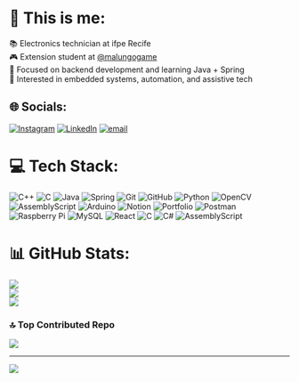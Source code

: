# 💫 This is me:
📚 Electronics technician at ifpe Recife<br>🎮 Extension student at [@malungogame](https://github.com/MalungoGame/MalungoGame)  <br>🧠 Focused on backend development and learning Java + Spring  <br>🔧 Interested in embedded systems, automation, and assistive tech


## 🌐 Socials:
[![Instagram](https://img.shields.io/badge/Instagram-%23E4405F.svg?logo=Instagram&logoColor=white)](https://instagram.com/https://www.instagram.com/k_k4ue/) [![LinkedIn](https://img.shields.io/badge/LinkedIn-%230077B5.svg?logo=linkedin&logoColor=white)](https://linkedin.com/in/www.linkedin.com/in/kauê-freitas-rabesco) [![email](https://img.shields.io/badge/Email-D14836?logo=gmail&logoColor=white)](mailto:freitasrabescokaue@gmail.com) 

# 💻 Tech Stack:
![C++](https://img.shields.io/badge/c++-%2300599C.svg?style=flat-square&logo=c%2B%2B&logoColor=white) ![C](https://img.shields.io/badge/c-%2300599C.svg?style=flat-square&logo=c&logoColor=white) ![Java](https://img.shields.io/badge/java-%23ED8B00.svg?style=flat-square&logo=openjdk&logoColor=white) ![Spring](https://img.shields.io/badge/spring-%236DB33F.svg?style=flat-square&logo=spring&logoColor=white) ![Git](https://img.shields.io/badge/git-%23F05033.svg?style=flat-square&logo=git&logoColor=white) ![GitHub](https://img.shields.io/badge/github-%23121011.svg?style=flat-square&logo=github&logoColor=white) ![Python](https://img.shields.io/badge/python-3670A0?style=flat-square&logo=python&logoColor=ffdd54) ![OpenCV](https://img.shields.io/badge/opencv-%23white.svg?style=flat-square&logo=opencv&logoColor=white) ![AssemblyScript](https://img.shields.io/badge/assembly%20script-%23000000.svg?style=flat-square&logo=assemblyscript&logoColor=white) ![Arduino](https://img.shields.io/badge/-Arduino-00979D?style=flat-square&logo=Arduino&logoColor=white) ![Notion](https://img.shields.io/badge/Notion-%23000000.svg?style=flat-square&logo=notion&logoColor=white) ![Portfolio](https://img.shields.io/badge/Portfolio-%23000000.svg?style=flat-square&logo=firefox&logoColor=#FF7139) ![Postman](https://img.shields.io/badge/Postman-FF6C37?style=flat-square&logo=postman&logoColor=white) ![Raspberry Pi](https://img.shields.io/badge/-Raspberry_Pi-C51A4A?style=flat-square&logo=Raspberry-Pi) ![MySQL](https://img.shields.io/badge/mysql-4479A1.svg?style=flat-square&logo=mysql&logoColor=white) ![React](https://img.shields.io/badge/react-%2320232a.svg?style=flat-square&logo=react&logoColor=%2361DAFB) ![C](https://img.shields.io/badge/c-%2300599C.svg?style=flat-square&logo=c&logoColor=white) ![C#](https://img.shields.io/badge/c%23-%23239120.svg?style=flat-square&logo=csharp&logoColor=white) ![AssemblyScript](https://img.shields.io/badge/assembly%20script-%23000000.svg?style=flat-square&logo=assemblyscript&logoColor=white)
# 📊 GitHub Stats:
![](https://github-readme-stats.vercel.app/api?username=kauefreitasR&theme=transparent&hide_border=false&include_all_commits=true&count_private=false)<br/>
![](https://nirzak-streak-stats.vercel.app/?user=kauefreitasR&theme=transparent&hide_border=false)<br/>
![](https://github-readme-stats.vercel.app/api/top-langs/?username=kauefreitasR&theme=transparent&hide_border=false&include_all_commits=true&count_private=false&layout=compact)

### 🔝 Top Contributed Repo
![](https://github-contributor-stats.vercel.app/api?username=kauefreitasR&limit=5&theme=dark&combine_all_yearly_contributions=true)

---
[![](https://visitcount.itsvg.in/api?id=kauefreitasR&icon=10&color=4)](https://visitcount.itsvg.in)

<!-- Proudly created with GPRM ( https://gprm.itsvg.in ) -->
